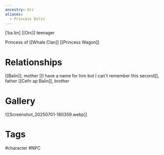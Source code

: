 ```yaml
---
ancestry: Orc
aliases:
  - Princess Balin
---
```

\[ˈba.lɪn]
[[Orc]]
teenager

Princess of [[Whale Clan]]
[[Princess Wagon]]

# Relationships
[[Balin]], mother
[[I have a name for him but I can't remember this second]], father
[[Cefn ap Balin]], brother

# Gallery
![[Screenshot_20250701-180359.webp]]

# Tags
#character #NPC 
